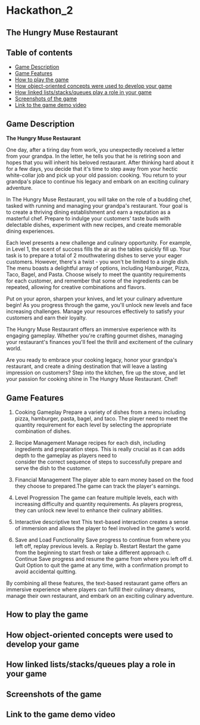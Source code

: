 # Hackathon_2

The Hungry Muse Restaurant
------------------------------------------------------------
## Table of contents ##
- [Game Description](#Game-Description)
- [Game Features](Game-Features)
- [How to play the game](How-to-play-the-game)
- [How object-oriented concepts were used to develop your game](How-object-oriented-concepts-were-used-to-develop-your-game)
- [How linked lists/stacks/queues play a role in your game](How-linked-lists/stacks/queues-play-a-role-in-your-game)
- [Screenshots of the game](Screenshots-of-the-game)
- [Link to the game demo video](Link-to-the-game-demo-video)

## Game Description
**The Hungry Muse Restaurant**

One day, after a tiring day from work, you unexpectedly received a letter from your grandpa. In the letter, he tells you that he is retiring soon and hopes that you will inherit his beloved restaurant. After thinking hard about it for a few days, you decide that it's time to step away from your hectic white-collar job and pick up your old passion: cooking. You return to your grandpa's place to continue his legacy and embark on an exciting culinary adventure.

In The Hungry Muse Restaurant, you will take on the role of a budding chef, tasked with running and managing your grandpa's restaurant. Your goal is to create a thriving dining establishment and earn a reputation as a masterful chef. Prepare to indulge your customers' taste buds with delectable dishes, experiment with new recipes, and create memorable dining experiences.

Each level presents a new challenge and culinary opportunity. For example, in Level 1, the scent of success fills the air as the tables quickly fill up. Your task is to prepare a total of 2 mouthwatering dishes to serve your eager customers. However, there's a twist - you won't be limited to a single dish. The menu boasts a delightful array of options, including Hamburger, Pizza, Taco, Bagel, and Pasta. Choose wisely to meet the quantity requirements for each customer, and remember that some of the ingredients can be repeated, allowing for creative combinations and flavors.

Put on your apron, sharpen your knives, and let your culinary adventure begin! As you progress through the game, you'll unlock new levels and face increasing challenges. Manage your resources effectively to satisfy your customers and earn their loyalty.

The Hungry Muse Restaurant offers an immersive experience with its engaging gameplay. Whether you're crafting gourmet dishes, managing your restaurant's finances you'll feel the thrill and excitement of the culinary world.

Are you ready to embrace your cooking legacy, honor your grandpa's restaurant, and create a dining destination that will leave a lasting impression on customers? Step into the kitchen, fire up the stove, and let your passion for cooking shine in The Hungry Muse Restaurant. Chef!


## Game Features

1. Cooking Gameplay
   Prepare a variety of dishes from a menu including pizza, hamburger, pasta, bagel, and taco. The player need to meet the quantity requirement for each level by 
   selecting the appropriate combination of dishes.

2. Recipe Management
   Manage recipes for each dish, including ingredients and preparation steps. This is really crucial as it can adds depth to the gameplay as players need to       
   consider the correct sequence of steps to successfully prepare and serve the dish to the customer.

3. Financial Management
   The player able to earn money based on the food they choose to prepared.The game can track the player's earnings.

4. Level Progression
   The game can feature multiple levels, each with increasing difficulty and quantity requirements. As players progress, they can unlock new level to enhance their 
   culinary abilities.

5. Interactive descriptive text
    This text-based interaction creates a sense of immersion and allows the player to feel involved in the game's world.
   
6. Save and Load Functionality
   Save progress to continue from where you left off, replay previous levels.
   a. Replay
   b. Restart
   Restart the game from the beginning to start fresh or take a different approach
   c. Continue
   Save progress and resume the game from where you left off
   d. Quit
   Option to quit the game at any time, with a confirmation prompt to avoid accidental quitting.
   
By combining all these features, the text-based restaurant game offers an immersive experience where players can fulfill their culinary dreams, manage their own restaurant, and embark on an exciting culinary adventure.

## How to play the game  
## How object-oriented concepts were used to develop your game 
## How linked lists/stacks/queues play a role in your game 
## Screenshots of the game 
## Link to the game demo video 

